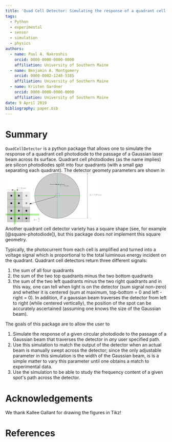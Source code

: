 ```yaml
---
title: 'Quad Cell Detector: Simulating the response of a quadrant cell photodiode to the passage of a gaussian beam'  
tags:  
  - Python  
  - experimental  
  - sensor  
  - simulation  
  - physics  
authors:  
  - name: Paul A. Nakroshis  
	orcid: 0000-0000-0000-0000  
	affiliation: University of Southern Maine  
  - name: Benjamin A. Montgomery  
	orcid: 0000-0002-1240-5385  
	affiliation: University of Southern Maine  
  - name: Kristen Gardner  
    orcid: 0000-0000-0000-0000  
	affiliation: University of Southern Maine  
date: 9 April 2019  
bibliography: paper.bib  
---
```


# Summary

`QuadCellDetector` is a python package that allows one to simulate the response of a quadrant cell photodiode to the passage of a Gaussian laser beam across its surface. Quadrant cell photodiodes (as the name implies) are silicon photodiodes split into four quadrants (with a small gap separating each quadrant). The detector geomety parameters are shown in  
![Figure 1.](geometry.png "Detector Geormety")  
Another quadrant cell detector variety has a square shape (see, for example [@square-photodiode]), but this package does *not* implement this square geometry. 

Typically, the photocurrent from each cell is amplified and turned into a voltage signal which is proportional to the total luiminous energy incident on the quadrant. Quadrant cell detectors return three different signals: 
1. the sum of all four quadrants
2. the sum of the two top quadrants minus the two bottom quadrants
3. the sum of the two left quadrants minus the two right quadrants
and in this way, one can tell when light is on the detector (sum signal non-zero) and whether it is centered (sum at maximum, top-bottom = 0 and left - right = 0). In addition, if a gaussian beam traverses the detector from left to right (while centered vertically), the position of the spot can be accurately ascertained (assuming one knows the size of the Gaussian beam).

The goals of this package are to allow the user to  
1.  Simulate the response of a given circular photodiode to the passage of a Gaussian beam that traverses the detector in *any* user specified path.  
2.  Use this simulation to match the output of the detector when an actual beam is manually swept across the detector; since the only adjustable parameter in this simulation is the width of the Gaussian beam, is is a simple matter to vary this parameter until one obtains a match to experimental data.  
3.  Use the simulation to be able to study the frequency content of a given spot's path across the detector.   

# Acknowledgements

We thank Kallee Gallant for drawing the figures in Tikz! 


# References
